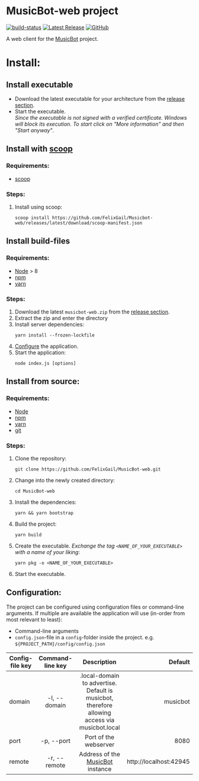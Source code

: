 # MusicBot-web project

[![build-status](https://github.com/felixgail/musicbot-web/workflows/BUILD/badge.svg?branch=master)](https://github.com/FelixGail/Musicbot-web/actions)
[![Latest Release](https://img.shields.io/github/v/tag/FelixGail/MusicBot-web?label=Latest%20release)](https://github.com/FelixGail/Musicbot-web/releases)
[![GitHub](https://img.shields.io/github/license/felixgail/MusicBot-web)](https://github.com/FelixGail/Musicbot-web/blob/master/LICENSE)

A web client for the [MusicBot](https://github.com/BjoernPetersen/MusicBot) project.

# Install:

## Install executable

- Download the latest executable for your architecture from the [release section](https://github.com/FelixGail/MusicBot-web/releases).
- Start the executable.<br>
  _Since the executable is not signed with a verified certificate. Windows will block its execution. To start click on "More information" and then "Start anyway"_.

## Install with [scoop](https://scoop.sh)

### Requirements:

- [scoop](https://scoop.sh)

### Steps:

1. Install using scoop:
   ```
   scoop install https://github.com/FelixGail/Musicbot-web/releases/latest/download/scoop-manifest.json
   ```

## Install build-files

### Requirements:

- [Node](https://nodejs.org/en/) > 8
- [npm](https://www.npmjs.com/)
- [yarn](https://www.npmjs.com/package/yarn)

### Steps:

1. Download the latest `musicbot-web.zip` from the [release section](https://github.com/FelixGail/MusicBot-web/releases).
2. Extract the zip and enter the directory
3. Install server dependencies:
   ```
   yarn install --frozen-lockfile
   ```
4. [Configure](#configuration) the application.
5. Start the application:
   ```
   node index.js [options]
   ```

## Install from source:

### Requirements:

- [Node](https://nodejs.org/en/)
- [npm](https://www.npmjs.com/)
- [yarn](https://www.npmjs.com/package/yarn)
- [git](https://git-scm.com/)

### Steps:

1. Clone the repository:

   `git clone https://github.com/FelixGail/MusicBot-web.git`

2. Change into the newly created directory:

   `cd MusicBot-web`

3. Install the dependencies:

   `yarn && yarn bootstrap`

4. Build the project:

   `yarn build`

5. Create the executable. _Exchange the tag `<NAME_OF_YOUR_EXECUTABLE>` with a name of your liking_:

   `yarn pkg -o <NAME_OF_YOUR_EXECUTABLE>`

6. Start the executable.

## Configuration:

The project can be configured using configuration files or command-line arguments.
If multiple are available the application will use (in-order from most relevant to least):

- Command-line arguments
- `config.json`-file in a `config`-folder inside the project. e.g. `${PROJECT_PATH}/config/config.json`

| Config-file key | Command-line key |                                          Description                                          |                Default |
| --------------- | :--------------: | :-------------------------------------------------------------------------------------------: | ---------------------: |
| domain          |   -l, --domain   | .local-domain to advertise. Default is musicbot, therefore allowing access via musicbot.local |               musicbot |
| port            |    -p, --port    |                                     Port of the webserver                                     |                   8080 |
| remote          |   -r, --remote   |        Address of the [MusicBot](https://github.com/BjoernPetersen/MusicBot) instance         | http://localhost:42945 |
